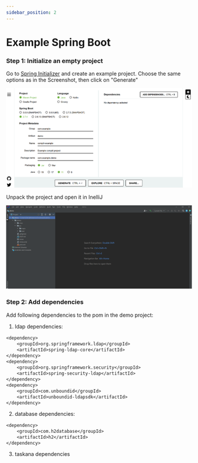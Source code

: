 ```yaml
---
sidebar_position: 2
---
```


# Example Spring Boot

### Step 1: Initialize an empty project

Go to [Spring Initializer](https://start.spring.io/) and create an example project. Choose the same options as in the Screenshot, then click on "Generate"

![empty spring boot project](../images/Schritt1besserbesser.png)

Unpack the project and open it in InelliJ

![unpacked project](../images/Schritt2.png)

### Step 2: Add dependencies
Add following dependencies to the pom in the demo project:

1. ldap dependencies:
```
<dependency>
    <groupId>org.springframework.ldap</groupId>
    <artifactId>spring-ldap-core</artifactId>
</dependency>
<dependency>
    <groupId>org.springframework.security</groupId>
    <artifactId>spring-security-ldap</artifactId>
</dependency>
<dependency>
    <groupId>com.unboundid</groupId>
    <artifactId>unboundid-ldapsdk</artifactId>
</dependency>
```
2. database dependencies:

```
<dependency>
    <groupId>com.h2database</groupId>
    <artifactId>h2</artifactId>
</dependency>
```
3. taskana dependencies




